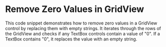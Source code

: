 # Remove Zero Values in GridView

This code snippet demonstrates how to remove zero values in a GridView control by replacing them with empty strings. It iterates through the rows of the GridView and checks if any TextBox controls contain a value of "0". If a TextBox contains "0", it replaces the value with an empty string.

